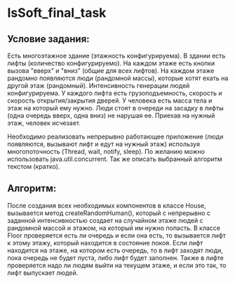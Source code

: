 # IsSoft_final_task
## Условие задания:
Есть многоэтажное здание (этажность конфигурируема). В здании есть лифты (количество конфигурируемо). На каждом этаже есть кнопки вызова "вверх" и "вниз" (общие для всех лифтов). На каждом этаже рандомно появляются люди (рандомной массы), которые хотят ехать на другой этаж (рандомный). Интенсивность генерации людей конфигурируема. 
У каждого лифта есть грузоподъемность, скорость и скорость открытия/закрытия дверей. 
У человека есть масса тела и этаж на который ему нужно.
Люди стоят в очереди на засадку в лифты (одна очередь вверх, одна вниз) не нарушая ее. Приехав на нужный этаж, человек исчезает. 

Необходимо реализовать непрерывно работающее приложение (люди появляются, вызывают лифт и едут на нужный этаж) используя многопоточность (Thread, wait, notify, sleep).
По желанию можно использовать java.util.concurrent. Так же описать выбранный алгоритм текстом (кратко). 

## Алгоритм:
После создания всех необходимых компонентов в классе House, вызывается метод createRandomHuman(), который с непрерывно с заданной интенсивностью создает на случайном этаже людей с рандомной массой и этажом, на который им нужно попасть.
В классе Floor проверяется есть ли очередь и если она есть, то вызывается лифт к этому этажу, который находится в состояние покоя. Если лифт находится на этаже, на котором есть очередь, то в лифт заходят люди, пока очередь не будет пуста, либо лифт будет заполнен. Также в лифте проверяется надо ли людям выйти на текущем этаже, и если это так, то лифт выпускает людей.
